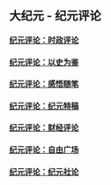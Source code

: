 ## 大纪元 - 纪元评论

#### [纪元评论：时政评论](indexes/nsc1025/README.md?06180330)
#### [纪元评论：以史为鉴](indexes/nsc1028/README.md?06180330)
#### [纪元评论：感悟随笔](indexes/nsc1035/README.md?06180330)
#### [纪元评论：纪元特稿](indexes/nsc424/README.md?06180330)
#### [纪元评论：财经评论](indexes/nsc1026/README.md?06180330)
#### [纪元评论：自由广场](indexes/nsc993/README.md?06180330)
#### [纪元评论：纪元社论](indexes/nsc422/README.md?06180330)

